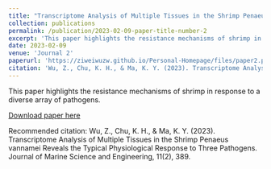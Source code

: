 ```yaml
---
title: "Transcriptome Analysis of Multiple Tissues in the Shrimp Penaeus vannamei Reveals the Typical Physiological Response to Three Pathogens"
collection: publications
permalink: /publication/2023-02-09-paper-title-number-2
excerpt: 'This paper highlights the resistance mechanisms of shrimp in response to a diverse array of pathogens.'
date: 2023-02-09
venue: 'Journal 2'
paperurl: 'https://ziweiwuzw.github.io/Personal-Homepage/files/paper2.pdf'
citation: 'Wu, Z., Chu, K. H., & Ma, K. Y. (2023). Transcriptome Analysis of Multiple Tissues in the Shrimp Penaeus vannamei Reveals the Typical Physiological Response to Three Pathogens. Journal of Marine Science and Engineering, 11(2), 389.'
---
```

This paper highlights the resistance mechanisms of shrimp in response to a diverse array of pathogens.

[Download paper here](https://ziweiwuzw.github.io/Personal-Homepage/files/paper2.pdf)

Recommended citation: Wu, Z., Chu, K. H., & Ma, K. Y. (2023). Transcriptome Analysis of Multiple Tissues in the Shrimp Penaeus vannamei Reveals the Typical Physiological Response to Three Pathogens. Journal of Marine Science and Engineering, 11(2), 389.
